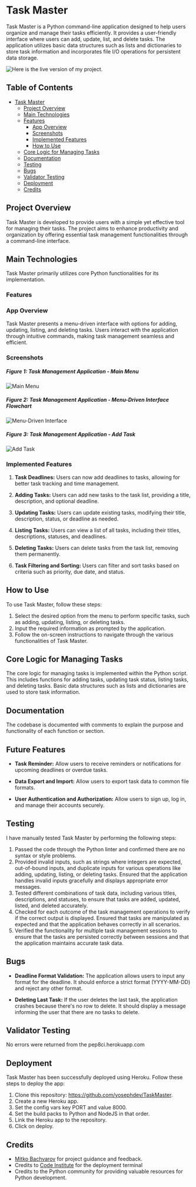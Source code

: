 # Task Master

Task Master is a Python command-line application designed to help users organize and manage their tasks efficiently. It provides a user-friendly interface where users can add, update, list, and delete tasks. The application utilizes basic data structures such as lists and dictionaries to store task information and incorporates file I/O operations for persistent data storage.

![Here is the live version of my project.](./docs/responsive-mockup.png)

## Table of Contents

- [Task Master](#task-master)
  - [Project Overview](#project-overview)
  - [Main Technologies](#main-technologies)
  - [Features](#features)
    - [App Overview](#app-overview)
    - [Screenshots](#screenshots)
    - [Implemented Features](#implemented-features)
    - [How to Use](#how-to-use)
  - [Core Logic for Managing Tasks](#core-logic-for-managing-tasks)
  - [Documentation](#documentation)
  - [Testing](#testing)
  - [Bugs](#bugs)
  - [Validator Testing](#validator-testing)
  - [Deployment](#deployment)
  - [Credits](#credits)

## Project Overview

Task Master is developed to provide users with a simple yet effective tool for managing their tasks. The project aims to enhance productivity and organization by offering essential task management functionalities through a command-line interface.

## Main Technologies

Task Master primarily utilizes core Python functionalities for its implementation.

### Features

### App Overview

Task Master presents a menu-driven interface with options for adding, updating, listing, and deleting tasks. Users interact with the application through intuitive commands, making task management seamless and efficient.

### Screenshots

##### Figure 1: Task Management Application - Main Menu

![Main Menu](./docs/main-menu.png)

##### Figure 2: Task Management Application - Menu-Driven Interface Flowchart

![Menu-Driven Interface](./docs/interface-flowchart.png)

##### Figure 3: Task Management Application - Add Task

![Add Task](./docs/add-task.png)

### Implemented Features

1. **Task Deadlines:** Users can now add deadlines to tasks, allowing for better task tracking and time management.

2. **Adding Tasks:** Users can add new tasks to the task list, providing a title, description, and optional deadline.

3. **Updating Tasks:** Users can update existing tasks, modifying their title, description, status, or deadline as needed.

4. **Listing Tasks:** Users can view a list of all tasks, including their titles, descriptions, statuses, and deadlines.

5. **Deleting Tasks:** Users can delete tasks from the task list, removing them permanently.

6. **Task Filtering and Sorting:** Users can filter and sort tasks based on criteria such as priority, due date, and status.

## How to Use

To use Task Master, follow these steps:

1. Select the desired option from the menu to perform specific tasks, such as adding, updating, listing, or deleting tasks.
2. Input the required information as prompted by the application.
3. Follow the on-screen instructions to navigate through the various functionalities of Task Master.

## Core Logic for Managing Tasks

The core logic for managing tasks is implemented within the Python script. This includes functions for adding tasks, updating task status, listing tasks, and deleting tasks. Basic data structures such as lists and dictionaries are used to store task information.

## Documentation

The codebase is documented with comments to explain the purpose and functionality of each function or section.

## Future Features

- **Task Reminder:** Allow users to receive reminders or notifications for upcoming deadlines or overdue tasks.

- **Data Export and Import:** Allow users to export task data to common file formats.

- **User Authentication and Authorization:** Allow users to sign up, log in, and manage their accounts securely.

## Testing

I have manually tested Task Master by performing the following steps:

1. Passed the code through the Python linter and confirmed there are no syntax or style problems.
2. Provided invalid inputs, such as strings where integers are expected, out-of-bound inputs, and duplicate inputs for various operations like adding, updating, listing, or deleting tasks. Ensured that the application handles invalid inputs gracefully and displays appropriate error messages.
3. Tested different combinations of task data, including various titles, descriptions, and statuses, to ensure that tasks are added, updated, listed, and deleted accurately.
4. Checked for each outcome of the task management operations to verify if the correct output is displayed. Ensured that tasks are manipulated as expected and that the application behaves correctly in all scenarios.
5. Verified the functionality for multiple task management sessions to ensure that the tasks are persisted correctly between sessions and that the application maintains accurate task data.

## Bugs

- **Deadline Format Validation:** The application allows users to input any format for the deadline. It should enforce a strict format (YYYY-MM-DD) and reject any other format.
  
- **Deleting Last Task:** If the user deletes the last task, the application crashes because there's no row to delete. It should display a message informing the user that there are no tasks to delete.

## Validator Testing

No errors were returned from the pep8ci.herokuapp.com

## Deployment

Task Master has been successfully deployed using Heroku. Follow these steps to deploy the app:

1. Clone this repository: <https://github.com/yosephdev/TaskMaster>.
2. Create a new Heroku app.
3. Set the config vars key PORT and value 8000.
4. Set the build packs to Python and NodeJS in that order.
5. Link the Heroku app to the repository.
6. Click on deploy.

## Credits

- [Mitko Bachvarov](https://www.linkedin.com/in/mitko-bachvarov-40b50776/) for project guidance and feedback.
- Credits to [Code Institute](https://www.codeinstitute.net) for the deployment terminal
- Credits to the Python community for providing valuable resources for Python development.
